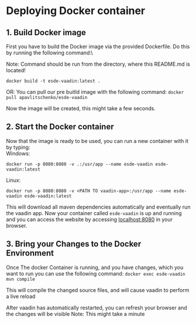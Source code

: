 # Deploying Docker container

## 1. Build Docker image
First you have to build the Docker image via the provided Dockerfile.
Do this by running the following command:\

Note: Command should be run from the directory, where this README.md is located!

```docker build -t esde-vaadin:latest .```

OR:
You can pull our pre buitld image with the following command:
```docker pull apavlitschenko/esde-vaadin```

Now the image will be created, this might take a few seconds.

## 2. Start the Docker container
Now that the image is ready to be used, you can run a new container with it by typing:\
Windows:

```docker run -p 8080:8080 -v .:/usr/app --name esde-vaadin esde-vaadin:latest```

Linux:

```docker run -p 8080:8080 -v <PATH TO vaadin-app>:/usr/app --name esde-vaadin esde-vaadin:latest```

This will download all maven dependencies automatically and eventually run the vaadin app. 
Now your container called ``esde-vaadin`` is up and running and you can access the website by accessing [localhost:8080](http://localhost:8080) in your browser.

## 3. Bring your Changes to the Docker Environment
Once The docker Container is running, and you have changes, which you want to run you can use the following command:
```docker exec esde-vaadin mvn compile```

This will compile the changed source files, and will cause vaadin to perform a live reload

After vaadin has automatically restarted, you can refresh your browser and the changes will be visible
Note: This might take a minute
